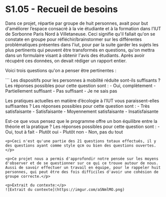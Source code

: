 <h1>S1.05 - Recueil de besoins</h1>

<p>Dans ce projet, répartie par groupe de huit personnes, avait pour but d'améliorer l’espace consacré à la vie étudiante et à la formation dans l’IUT de Sorbonne Paris Nord à Villetaneuse. Ceci signifie qu'il fallait qu'on se constate en groupe pour réfléchir/brainstormer sur les différentes problématiques présentes dans l'iut, pour par la suite garder les sujets les plus pertinents qui peuvent être transformés en questions, qu'on mettra dans un formulaire visant à obtenir l'avis des étudiants.  Après avoir récupéré ces données, on devait rédiger un rapport entier.</p>
<p>Voici trois questions qu'on a penser être pertinentes :</p>
```
Les dispositifs pour les personnes à mobilité réduite sont-ils suffisants ?
Les réponses possibles pour cette question sont :
-​ Oui, complètement
-​ Partiellement suffisant
-​ Pas suffisant
-​ Je ne sais pas

​Les pratiques actuelles en matière d’écologie à l’IUT vous paraissent-elles suffisantes ?
Les réponses possibles pour cette question sont :
-​ Très satisfaisante
-​ Satisfaisante
-​ Moyennement satisfaisante
-​ Insatisfaisante

​Est-ce que vous pensez que le programme offre un bon équilibre entre la théorie et la pratique ?
Les réponses possibles pour cette question sont :
-​ Oui, tout à fait
-​ Plutôt oui
-​ Plutôt non
-​ Non, pas du tout
```
<p>Ceci n'est qu'une partie des 21 questions totaux effectués, il y des questions ayant comme style qcm ou bien des questions ouvertes.</p>

<p>Ce projet nous a permis d'approfondir notre pensée sur les moyens d'observer et de se questionner sur ce qui ce trouve autour de nous. Aussi de savoir effectuer un travail en équipe, pour le rappeler huit personnes, qui peut être des fois difficiles d'avoir une cohésion de groupe correcte.</p>

<p>Extrait du contexte:</p>
![Extrait du contexte](https://imgur.com/aSNmlMO.png)








